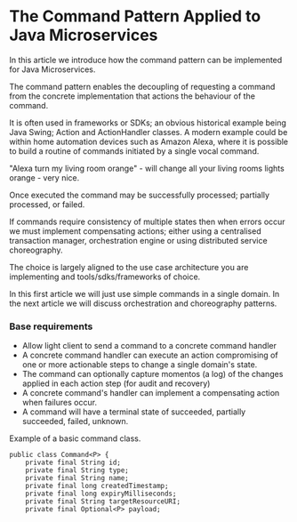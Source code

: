 # The Command Pattern Applied to Java Microservices

In this article we introduce how the command pattern can  be implemented for Java Microservices.

The command pattern enables the decoupling of requesting a command from the concrete implementation that actions the behaviour of the command. 

It is often used in frameworks or SDKs; an obvious historical example being Java Swing; Action and ActionHandler
classes. A modern example could be within home automation devices such as Amazon Alexa, where it is possible to build a routine of commands initiated by a single vocal command.

"Alexa turn my living room orange" - will change all your living rooms lights orange - very nice.

Once executed the command may be successfully processed; partially processed, or failed.

If commands require consistency of multiple states then when errors occur we must implement compensating actions; either using a centralised transaction manager, orchestration engine or using distributed service choreography. 

The choice is largely aligned to the use case architecture you are implementing and tools/sdks/frameworks of choice. 

In this first article we will just use simple commands in a single domain. In the next article we will discuss orchestration and choreography patterns. 

### Base requirements
- Allow light client to send a command to a concrete command handler
- A concrete command handler can execute an action compromising of one or more actionable steps to change a single domain's state.
- The command can optionally capture momentos (a log) of the changes applied in each action step (for audit and recovery)
- A concrete command's handler can implement a compensating action when failures occur.
- A command will have a terminal state of succeeded, partially succeeded, failed, unknown. 

Example of a basic command class.
```
public class Command<P> {
    private final String id;
    private final String type;
    private final String name;
    private final long createdTimestamp;
    private final long expiryMilliseconds;
    private final String targetResourceURI;
    private final Optional<P> payload;
```
